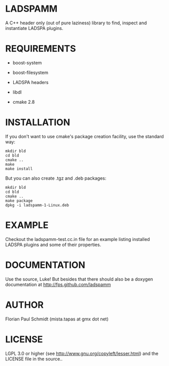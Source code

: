 # LADSPAMM

A C++ header only (out of pure laziness) library to find, inspect and instantiate LADSPA plugins.

# REQUIREMENTS

* boost-system

* boost-filesystem

* LADSPA headers

* libdl

* cmake 2.8

# INSTALLATION

If you don't want to use cmake's package creation facility, use the standard way:

    mkdir bld
    cd bld
    cmake ..
    make 
    make install

But you can also create .tgz and .deb packages:

    mkdir bld
    cd bld
    cmake ..
    make package
    dpkg -i ladspamm-1-Linux.deb


# EXAMPLE

Checkout the ladspamm-test.cc.in file for an example listing installed LADSPA plugins and some of their properties.

# DOCUMENTATION

Use the source, Luke! But besides that there should also be a doxygen documentation at http://fps.github.com/ladspamm

# AUTHOR

Florian Paul Schmidt (mista.tapas at gmx dot net)

# LICENSE

LGPL 3.0 or higher (see http://www.gnu.org/copyleft/lesser.html) and the LICENSE file in the source..
